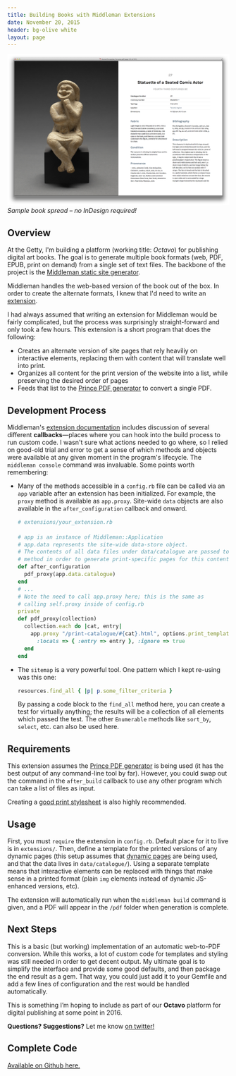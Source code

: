 ```yaml
---
title: Building Books with Middleman Extensions
date: November 20, 2015
header: bg-olive white
layout: page
---
```

![Sample book spread](/assets/images/terracottas-print.png)
_Sample book spread – no InDesign required!_

## Overview
At the Getty, I'm building a platform (working title: _Octavo_) for publishing
digital art books. The goal is to generate multiple book formats (web, PDF,
EPUB, print on demand) from a single set of text files. The backbone of the project
is the [Middleman static site generator](http://middlemanapp.com).

Middleman handles the web-based version of the book out of the box. In order to
create the alternate formats, I knew that I'd need to write an [extension][1].

I had always assumed that writing an extension for Middleman would be fairly
complicated, but the process was surprisingly straight-forward and only took a
few hours. This extension is a short program that does the following:

- Creates an alternate version of site pages that rely heaviliy on interactive
  elements, replacing them with content that will translate well into print.
- Organizes all content for the print version of the website into a list, while
  preserving the desired order of pages
- Feeds that list to the [Prince PDF generator][3] to convert a single PDF.

## Development Process
Middleman's [extension documentation][2] includes discussion of several different
**callbacks**&mdash;places where you can hook into the build process to run custom
code. I wasn't sure what actions needed to go where, so I relied on
good-old trial and error to get a sense of which methods and objects were available
at any given moment in the program's lifecycle. The `middleman console` command
was invaluable. Some points worth remembering:

- Many of the methods accessible in a `config.rb` file can be called via an `app`
  variable after an extension has been initialized. For example, the `proxy` method
  is available as `app.proxy`. Site-wide `data` objects are also available in the
  `after_configuration` callback and onward.

  ~~~ ruby
  # extensions/your_extension.rb

  # app is an instance of Middleman::Application
  # app.data represents the site-wide data-store object.
  # The contents of all data files under data/catalogue are passed to a private
  # method in order to generate print-specific pages for this content.
  def after_configuration
    pdf_proxy(app.data.catalogue)
  end
  # ...
  # Note the need to call app.proxy here; this is the same as
  # calling self.proxy inside of config.rb
  private
  def pdf_proxy(collection)
    collection.each do |cat, entry|
      app.proxy "/print-catalogue/#{cat}.html", options.print_template,
        :locals => { :entry => entry }, :ignore => true
    end
  end
  ~~~


- The `sitemap` is a very powerful tool. One pattern which I kept re-using was
  this one:

  ~~~ ruby
  resources.find_all { |p| p.some_filter_criteria }
  ~~~

  By passing a code block to the `find_all` method here, you can create a test
  for virtually anything; the results will be a collection of all elements which
  passed the test. The other `Enumerable` methods like `sort_by`, `select`, etc.
  can also be used here.

## Requirements
This extension assumes the [Prince PDF generator][3] is
being used (it has the best output of any command-line tool by far). However,
you could swap out the command in the `after_build` callback to use any other
program which can take a list of files as input.

Creating a [good print stylesheet][4] is also highly recommended.

## Usage
First, you must `require` the extension in `config.rb`. Default place for it to
live is in `extensions/`. Then, define a template for the printed versions of
any dynamic pages (this setup assumes that [dynamic pages][6] are being used, and
that the data lives in `data/catalogue/`). Using a separate template means
that interactive elements can be replaced with things that make sense in a
printed format (plain `img` elements instead of dynamic JS-enhanced versions, etc).

The extension will automatically run when the `middleman build` command is given,
and a PDF will appear in the `/pdf` folder when generation is complete.

## Next Steps
This is a basic (but working) implementation of an automatic web-to-PDF conversion.
While this works, a lot of custom code for templates and styling was still needed
in order to get decent output. My ultimate goal is to simplify the interface and
provide some good defaults, and then package the end result as a gem. That way,
you could just add it to your Gemfile and add a few lines of configuration and
the rest would be handled automatically.

This is something I’m hoping to include as part of our **Octavo** platform for
digital publishing at some point in 2016.

**Questions? Suggestions?**
Let me know [on twitter!](https://twitter.com/ecgardner)

## Complete Code
[Available on Github here.][5]

<script src="https://gist.github.com/egardner/e6f8cb683c5dc50132de.js"></script>

[1]: https://middlemanapp.com/advanced/custom_extensions/
[2]: https://middlemanapp.com/advanced/custom_extensions/#callbacks
[3]: http://www.princexml.com/
[4]: http://alistapart.com/article/building-books-with-css3
[5]: https://gist.github.com/egardner/e6f8cb683c5dc50132de
[6]: https://middlemanapp.com/advanced/dynamic_pages/
